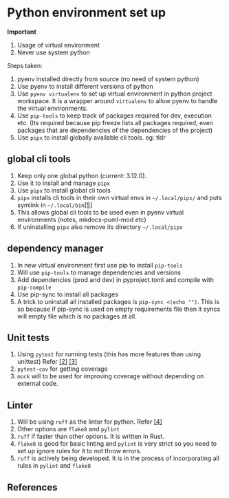 # Python environment set up

**Important**
1. Usage of virtual environment
2. Never use system python

Steps taken:
1. pyenv installed directly from source (no need of system python)
2. Use pyenv to install different versions of python
3. Use `pyenv virtualenv` to set up virtual environment in python project workspace. It is a wrapper around `virtualenv` to allow pyenv to handle the virtual environments.
4. Use `pip-tools` to keep track of packages required for dev, execution etc. (Its required because pip freeze lists all packages required, even packages that are dependencies of the dependencies of the project)
5. Use `pipx` to install globally available cli tools. eg: tldr

## global cli tools

1. Keep only one global python (current: 3.12.0).
2. Use it to install and manage `pipx`
3. Use `pipx` to install global cli tools
4. `pipx` installs cli tools in their own virtual envs in `~/.local/pipx/` and puts symlink in `~/.local/bin`[[5]][ext5]
5. This allows global cli tools to be used even in pyenv virtual environments (notes, mkdocs-puml-mod etc)
6. If uninstalling `pipx` also remove its directory `~/.local/pipx`

## dependency manager

1. In new virtual environment first use pip to install `pip-tools`
1. Will use `pip-tools` to manage dependencies and versions
2. Add dependencies (prod and dev) in pyproject.toml and compile with `pip-compile`
3. Use pip-sync to install all packages
4. A trick to uninstall all installed packages is `pip-sync <(echo "")`. This is so because if pip-sync is used on empty requirements file then it syncs will empty file which is no packages at all.

## Unit tests

1. Using `pytest` for running tests (this has more features than using unittest) Refer [[2]][ext2] [[3]][ext3]
2. `pytest-cov` for getting coverage
3. `mock` will to be used for improving coverage without depending on external code.

## Linter

1. Will be using `ruff` as the linter for python. Refer [[4]][ext4]
2. Other options are `flake8` and `pylint`
3. `ruff` if faster than other options. It is written in Rust.
4. `flake8` is good for basic linting and `pylint` is very strict so you need to set up ignore rules for it to not throw errors.
5. `ruff` is actively being developed. It is in the process of incorporating all rules in `pylint` and `flake8`

## References

[ext1]: https://medium.com/swlh/set-up-a-shell-python-development-environment-from-scratch-part-2-python-working-with-4361eab5df51
[ext2]: https://nedbatchelder.com/text/test3.html
[ext3]: https://docs.python-guide.org/writing/tests/
[ext4]: https://github.com/astral-sh/ruff
[ext5]: https://pypa.github.io/pipx/how-pipx-works/
